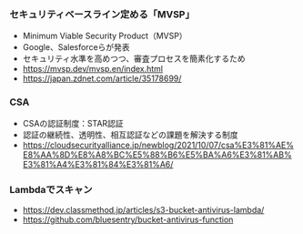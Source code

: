 
### セキュリティベースライン定める「MVSP」

- Minimum Viable Security Product（MVSP）
- Google、Salesforceらが発表
- セキュリティ水準を高めつつ、審査プロセスを簡素化するため
- https://mvsp.dev/mvsp.en/index.html
- https://japan.zdnet.com/article/35178699/

### CSA

- CSAの認証制度：STAR認証
- 認証の継続性、透明性、相互認証などの課題を解決する制度
- https://cloudsecurityalliance.jp/newblog/2021/10/07/csa%E3%81%AE%E8%AA%8D%E8%A8%BC%E5%88%B6%E5%BA%A6%E3%81%AB%E3%81%A4%E3%81%84%E3%81%A6/

### Lambdaでスキャン

- https://dev.classmethod.jp/articles/s3-bucket-antivirus-lambda/
- https://github.com/bluesentry/bucket-antivirus-function
